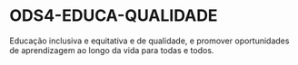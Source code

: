 # ODS4-EDUCA-QUALIDADE
 Educação inclusiva e equitativa e de qualidade, e promover oportunidades de aprendizagem ao longo da vida para todas e todos.

